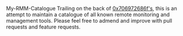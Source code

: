 My-RMM-Catalogue
Trailing on the back of [0x706972686f's]([/guides/content/editing-an-existing-page](https://github.com/0x706972686f)), this is an attempt to maintain a catalogue of all known remote monitoring and management tools.
Please feel free to admend and improve with pull requests and feature requests.
